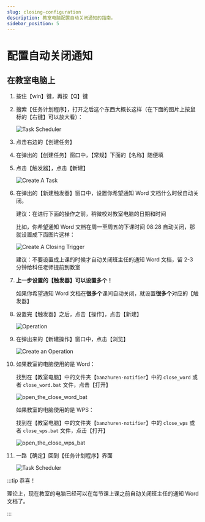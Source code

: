 ```yaml
---
slug: closing-configuration
description: 教室电脑配置自动关闭通知的指南。
sidebar_position: 5
---
```


# 配置自动关闭通知

## 在教室电脑上

1. 按住【win】键，再按【Q】键
2. 搜索【任务计划程序】，打开之后这个东西大概长这样（在下面的图片上按鼠标的【右键】可以放大看）：

    ![Task Scheduler](/img/task_scheduler.png)

3. 点击右边的【创建任务】
4. 在弹出的【创建任务】窗口中，【常规】下面的【名称】随便填
5. 点击【触发器】，点击【新建】

    ![Create A Task](/img/create_a_task.png)

6. 在弹出的【新建触发器】窗口中，设置你希望通知 Word 文档什么时候自动关闭。

    建议：在进行下面的操作之前，稍微校对教室电脑的日期和时间

    比如，你希望通知 Word 文档在周一至周五的下课时间 08:28 自动关闭，那就设置成下面图片这样：

    ![Create A Closing Trigger](/img/create_a_closing_trigger.png)

    建议：不要设置成上课的时候才自动关闭班主任的通知 Word 文档，留 2-3 分钟给科任老师提前到教室
7. **上一步设置的【触发器】可以设置多个！**

    如果你希望通知 Word 文档在**很多个**课间自动关闭，就设置**很多个**对应的【触发器】

8. 设置完【触发器】之后，点击【操作】，点击【新建】

    ![Operation](/img/operation.png)

9. 在弹出来的【新建操作】窗口中，点击【浏览】

    ![Create an Operation](/img/create_an_operation.png)

10. 如果教室的电脑使用的是 Word：

    找到在【教室电脑】中的文件夹【`banzhuren-notifier`】中的 `close_word` 或者 `close_word.bat` 文件，点击【打开】

    ![open_the_close_word_bat](/img/open_the_close_word_bat.png)

    如果教室的电脑使用的是 WPS：

    找到在【教室电脑】中的文件夹【`banzhuren-notifier`】中的 `close_wps` 或者 `close_wps.bat` 文件，点击【打开】

    ![open_the_close_wps_bat](/img/open_the_close_wps_bat.png)

11. 一路【确定】回到【任务计划程序】界面

    ![Task Scheduler](/img/task_scheduler.png)

:::tip 恭喜！

理论上，现在教室的电脑已经可以在每节课上课之前自动关闭班主任的通知 Word 文档了。

:::
